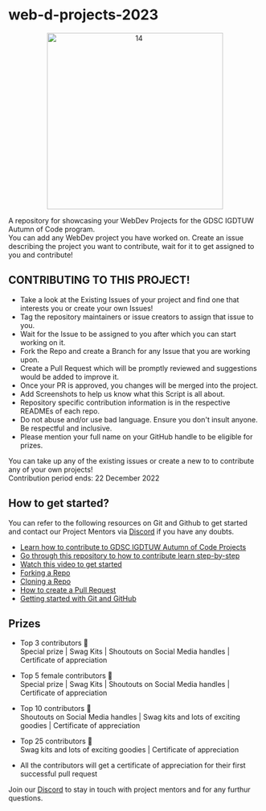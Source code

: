 # web-d-projects-2023

<p align="center">
  <img src= "https://user-images.githubusercontent.com/79600026/200432475-fdd8ba6f-83f9-4faf-9243-d60b2aa17e02.jpg" alt="14" width="350"/>
</p>

A repository for showcasing your WebDev Projects for the GDSC IGDTUW Autumn of Code program. <br/> 
You can add any WebDev project you have worked on. Create an issue describing the project you want to contribute, wait for it to get assigned to you and contribute!

## CONTRIBUTING TO THIS PROJECT!


- Take a look at the Existing Issues of your project and find one that interests you or create your own Issues!
- Tag the repository maintainers or issue creators to assign that issue to you.
- Wait for the Issue to be assigned to you after which you can start working on it.
- Fork the Repo and create a Branch for any Issue that you are working upon.
- Create a Pull Request which will be promptly reviewed and suggestions would be added to improve it.
- Once your PR is approved, you changes will be merged into the project. 
- Add Screenshots to help us know what this Script is all about.
- Repository specific contribution information is in the respective READMEs of each repo.
- Do not abuse and/or use bad language. Ensure you don't insult anyone. Be respectful and inclusive.
- Please mention your full name on your GitHub handle to be eligible for prizes.


You can take up any of the existing issues or create a new to to contribute any of your own projects!<br/> 
Contribution period ends: 22 December 2022


## How to get started?

You can refer to the following resources on Git and Github to get started and contact our Project Mentors via [Discord](https://discord.gg/xTNC4MGB) if you have any doubts.

- [Learn how to contribute to GDSC IGDTUW Autumn of Code Projects](https://www.youtube.com/watch?v=Hcc1LXldeJk)
- [Go through this repository to how to contribute learn step-by-step](https://github.com/firstcontributions/first-contributions)
- [Watch this video to get started](https://youtu.be/SL5KKdmvJ1U)
- [Forking a Repo](https://help.github.com/en/github/getting-started-with-github/fork-a-repo)
- [Cloning a Repo](https://help.github.com/en/desktop/contributing-to-projects/creating-a-pull-request)
- [How to create a Pull Request](https://opensource.com/article/19/7/create-pull-request-github)
- [Getting started with Git and GitHub](https://towardsdatascience.com/getting-started-with-git-and-github-6fcd0f2d4ac6)



## Prizes 
- Top 3 contributors 🍁<br/> 
Special prize | Swag Kits | Shoutouts on Social Media handles | Certificate of appreciation

- Top 5 female contributors 🍁 <br/>
Special prize | Swag Kits | Shoutouts on Social Media handles | Certificate of appreciation

- Top 10 contributors 🍁 <br/>
Shoutouts on Social Media handles | Swag kits and lots of exciting goodies | Certificate of appreciation

- Top 25 contributors 🍁 <br/>
Swag kits and lots of exciting goodies | Certificate of appreciation

- All the contributors will get a certificate of appreciation for their first successful pull request


Join our [Discord](https://discord.gg/KKFUVma6) to stay in touch with project mentors and for any furthur questions. 
